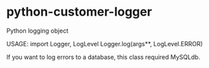 python-customer-logger
======================

Python logging object


USAGE:
import Logger, LogLevel
Logger.log(args**, LogLevel.ERROR)

If you want to log errors to a database, this class required MySQLdb.
